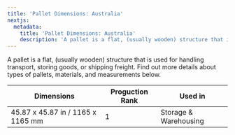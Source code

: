 ```yaml
---
title: 'Pallet Dimensions: Australia'
nextjs:
  metadata:
    title: 'Pallet Dimensions: Australia'
    description: 'A pallet is a flat, (usually wooden) structure that is used for handling transport, storing goods, or shipping freight. '
---
```



A pallet is a flat, (usually wooden) structure that is used for handling transport, storing goods, or shipping freight. Find out more details about types of pallets, materials, and measurements below.

| Dimensions | Proguction Rank | Used in |
| -------- | -------- | ------- |
| 45.87 x 45.87 in / 1165 x 1165 mm | 1 | Storage & Warehousing |

